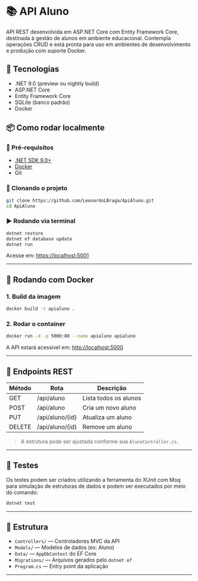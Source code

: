 # 📚 API Aluno

API REST desenvolvida em ASP.NET Core com Entity Framework Core, destinada à gestão de alunos em ambiente educacional. Contempla operações CRUD e está pronta para uso em ambientes de desenvolvimento e produção com suporte Docker.

## 🚀 Tecnologias

- .NET 9.0 (preview ou nightly build)
- ASP.NET Core
- Entity Framework Core
- SQLite (banco padrão)
- Docker

## 📦 Como rodar localmente

### 🔧 Pré-requisitos

- [.NET SDK 9.0+](https://dotnet.microsoft.com/download)
- [Docker](https://www.docker.com/)
- Git

### 🔁 Clonando o projeto

```bash
git clone https://github.com/LeonardoLBraga/ApiAluno.git
cd ApiAluno
```

### ▶️ Rodando via terminal

```bash
dotnet restore
dotnet ef database update
dotnet run
```

Acesse em: [https://localhost:5001](https://localhost:5001)

---

## 🐳 Rodando com Docker

### 1. Build da imagem

```bash
docker build -t apialuno .
```

### 2. Rodar o container

```bash
docker run -d -p 5000:80 --name apialuno apialuno
```

A API estará acessível em: [http://localhost:5000](http://localhost:5000)

---

## 🔗 Endpoints REST

| Método | Rota             | Descrição              |
|--------|------------------|------------------------|
| GET    | /api/aluno       | Lista todos os alunos  |
| POST   | /api/aluno       | Cria um novo aluno     |
| PUT    | /api/aluno/{id}  | Atualiza um aluno      |
| DELETE | /api/aluno/{id}  | Remove um aluno        |

> A estrutura pode ser ajustada conforme sua `AlunoController.cs`.

---

## 🧪 Testes

Os testes podem ser criados utilizando a ferramenta do XUnit com Moq para simulação de estruturas de dados e podem ser executados por meio do comando:

```bash
dotnet test
```

---

## 📁 Estrutura

- `Controllers/` — Controladores MVC da API
- `Models/` — Modelos de dados (ex: Aluno)
- `Data/` — `AppDbContext` do EF Core
- `Migrations/` — Arquivos gerados pelo `dotnet ef`
- `Program.cs` — Entry point da aplicação

---
